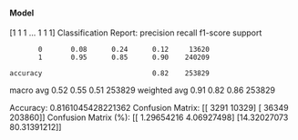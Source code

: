 #### Model
[1 1 1 ... 1 1 1]
Classification Report:
              precision    recall  f1-score   support

           0       0.08      0.24      0.12     13620
           1       0.95      0.85      0.90    240209

    accuracy                           0.82    253829
   macro avg       0.52      0.55      0.51    253829
weighted avg       0.91      0.82      0.86    253829

Accuracy: 0.8161045428221362
Confusion Matrix:
[[  3291  10329]
 [ 36349 203860]]
Confusion Matrix (%):
[[ 1.29654216  4.06927498]
 [14.32027073 80.31391212]]
